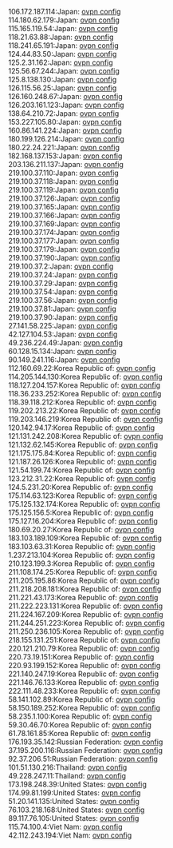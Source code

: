 106.172.187.114:Japan: [ovpn config](vpn/106_172_187_114.ovpn)  
114.180.62.179:Japan: [ovpn config](vpn/114_180_62_179.ovpn)  
115.165.119.54:Japan: [ovpn config](vpn/115_165_119_54.ovpn)  
118.21.63.88:Japan: [ovpn config](vpn/118_21_63_88.ovpn)  
118.241.65.191:Japan: [ovpn config](vpn/118_241_65_191.ovpn)  
124.44.83.50:Japan: [ovpn config](vpn/124_44_83_50.ovpn)  
125.2.31.162:Japan: [ovpn config](vpn/125_2_31_162.ovpn)  
125.56.67.244:Japan: [ovpn config](vpn/125_56_67_244.ovpn)  
125.8.138.130:Japan: [ovpn config](vpn/125_8_138_130.ovpn)  
126.115.56.25:Japan: [ovpn config](vpn/126_115_56_25.ovpn)  
126.160.248.67:Japan: [ovpn config](vpn/126_160_248_67.ovpn)  
126.203.161.123:Japan: [ovpn config](vpn/126_203_161_123.ovpn)  
138.64.210.72:Japan: [ovpn config](vpn/138_64_210_72.ovpn)  
153.227.105.80:Japan: [ovpn config](vpn/153_227_105_80.ovpn)  
160.86.141.224:Japan: [ovpn config](vpn/160_86_141_224.ovpn)  
180.199.126.214:Japan: [ovpn config](vpn/180_199_126_214.ovpn)  
180.22.24.221:Japan: [ovpn config](vpn/180_22_24_221.ovpn)  
182.168.137.153:Japan: [ovpn config](vpn/182_168_137_153.ovpn)  
203.136.211.137:Japan: [ovpn config](vpn/203_136_211_137.ovpn)  
219.100.37.110:Japan: [ovpn config](vpn/219_100_37_110.ovpn)  
219.100.37.118:Japan: [ovpn config](vpn/219_100_37_118.ovpn)  
219.100.37.119:Japan: [ovpn config](vpn/219_100_37_119.ovpn)  
219.100.37.126:Japan: [ovpn config](vpn/219_100_37_126.ovpn)  
219.100.37.165:Japan: [ovpn config](vpn/219_100_37_165.ovpn)  
219.100.37.166:Japan: [ovpn config](vpn/219_100_37_166.ovpn)  
219.100.37.169:Japan: [ovpn config](vpn/219_100_37_169.ovpn)  
219.100.37.174:Japan: [ovpn config](vpn/219_100_37_174.ovpn)  
219.100.37.177:Japan: [ovpn config](vpn/219_100_37_177.ovpn)  
219.100.37.179:Japan: [ovpn config](vpn/219_100_37_179.ovpn)  
219.100.37.190:Japan: [ovpn config](vpn/219_100_37_190.ovpn)  
219.100.37.2:Japan: [ovpn config](vpn/219_100_37_2.ovpn)  
219.100.37.24:Japan: [ovpn config](vpn/219_100_37_24.ovpn)  
219.100.37.29:Japan: [ovpn config](vpn/219_100_37_29.ovpn)  
219.100.37.54:Japan: [ovpn config](vpn/219_100_37_54.ovpn)  
219.100.37.56:Japan: [ovpn config](vpn/219_100_37_56.ovpn)  
219.100.37.81:Japan: [ovpn config](vpn/219_100_37_81.ovpn)  
219.100.37.90:Japan: [ovpn config](vpn/219_100_37_90.ovpn)  
27.141.58.225:Japan: [ovpn config](vpn/27_141_58_225.ovpn)  
42.127.104.53:Japan: [ovpn config](vpn/42_127_104_53.ovpn)  
49.236.224.49:Japan: [ovpn config](vpn/49_236_224_49.ovpn)  
60.128.15.134:Japan: [ovpn config](vpn/60_128_15_134.ovpn)  
90.149.241.116:Japan: [ovpn config](vpn/90_149_241_116.ovpn)  
112.160.69.22:Korea Republic of: [ovpn config](vpn/112_160_69_22.ovpn)  
114.205.144.130:Korea Republic of: [ovpn config](vpn/114_205_144_130.ovpn)  
118.127.204.157:Korea Republic of: [ovpn config](vpn/118_127_204_157.ovpn)  
118.36.233.252:Korea Republic of: [ovpn config](vpn/118_36_233_252.ovpn)  
118.39.118.212:Korea Republic of: [ovpn config](vpn/118_39_118_212.ovpn)  
119.202.213.22:Korea Republic of: [ovpn config](vpn/119_202_213_22.ovpn)  
119.203.146.219:Korea Republic of: [ovpn config](vpn/119_203_146_219.ovpn)  
120.142.94.17:Korea Republic of: [ovpn config](vpn/120_142_94_17.ovpn)  
121.131.242.208:Korea Republic of: [ovpn config](vpn/121_131_242_208.ovpn)  
121.132.62.145:Korea Republic of: [ovpn config](vpn/121_132_62_145.ovpn)  
121.175.175.84:Korea Republic of: [ovpn config](vpn/121_175_175_84.ovpn)  
121.187.26.126:Korea Republic of: [ovpn config](vpn/121_187_26_126.ovpn)  
121.54.199.74:Korea Republic of: [ovpn config](vpn/121_54_199_74.ovpn)  
123.212.31.22:Korea Republic of: [ovpn config](vpn/123_212_31_22.ovpn)  
124.5.231.20:Korea Republic of: [ovpn config](vpn/124_5_231_20.ovpn)  
175.114.63.123:Korea Republic of: [ovpn config](vpn/175_114_63_123.ovpn)  
175.125.132.174:Korea Republic of: [ovpn config](vpn/175_125_132_174.ovpn)  
175.125.156.5:Korea Republic of: [ovpn config](vpn/175_125_156_5.ovpn)  
175.127.16.204:Korea Republic of: [ovpn config](vpn/175_127_16_204.ovpn)  
180.69.20.27:Korea Republic of: [ovpn config](vpn/180_69_20_27.ovpn)  
183.103.189.109:Korea Republic of: [ovpn config](vpn/183_103_189_109.ovpn)  
183.103.63.31:Korea Republic of: [ovpn config](vpn/183_103_63_31.ovpn)  
1.237.213.104:Korea Republic of: [ovpn config](vpn/1_237_213_104.ovpn)  
210.123.199.3:Korea Republic of: [ovpn config](vpn/210_123_199_3.ovpn)  
211.108.174.25:Korea Republic of: [ovpn config](vpn/211_108_174_25.ovpn)  
211.205.195.86:Korea Republic of: [ovpn config](vpn/211_205_195_86.ovpn)  
211.218.208.181:Korea Republic of: [ovpn config](vpn/211_218_208_181.ovpn)  
211.221.43.173:Korea Republic of: [ovpn config](vpn/211_221_43_173.ovpn)  
211.222.223.131:Korea Republic of: [ovpn config](vpn/211_222_223_131.ovpn)  
211.224.167.209:Korea Republic of: [ovpn config](vpn/211_224_167_209.ovpn)  
211.244.251.223:Korea Republic of: [ovpn config](vpn/211_244_251_223.ovpn)  
211.250.236.105:Korea Republic of: [ovpn config](vpn/211_250_236_105.ovpn)  
218.155.131.251:Korea Republic of: [ovpn config](vpn/218_155_131_251.ovpn)  
220.121.210.79:Korea Republic of: [ovpn config](vpn/220_121_210_79.ovpn)  
220.73.19.151:Korea Republic of: [ovpn config](vpn/220_73_19_151.ovpn)  
220.93.199.152:Korea Republic of: [ovpn config](vpn/220_93_199_152.ovpn)  
221.140.247.19:Korea Republic of: [ovpn config](vpn/221_140_247_19.ovpn)  
221.146.76.133:Korea Republic of: [ovpn config](vpn/221_146_76_133.ovpn)  
222.111.48.233:Korea Republic of: [ovpn config](vpn/222_111_48_233.ovpn)  
58.141.102.89:Korea Republic of: [ovpn config](vpn/58_141_102_89.ovpn)  
58.150.189.252:Korea Republic of: [ovpn config](vpn/58_150_189_252.ovpn)  
58.235.1.100:Korea Republic of: [ovpn config](vpn/58_235_1_100.ovpn)  
59.30.46.70:Korea Republic of: [ovpn config](vpn/59_30_46_70.ovpn)  
61.78.161.85:Korea Republic of: [ovpn config](vpn/61_78_161_85.ovpn)  
176.193.35.142:Russian Federation: [ovpn config](vpn/176_193_35_142.ovpn)  
37.195.200.116:Russian Federation: [ovpn config](vpn/37_195_200_116.ovpn)  
92.37.206.51:Russian Federation: [ovpn config](vpn/92_37_206_51.ovpn)  
101.51.130.216:Thailand: [ovpn config](vpn/101_51_130_216.ovpn)  
49.228.247.11:Thailand: [ovpn config](vpn/49_228_247_11.ovpn)  
173.198.248.39:United States: [ovpn config](vpn/173_198_248_39.ovpn)  
174.99.81.199:United States: [ovpn config](vpn/174_99_81_199.ovpn)  
51.20.141.135:United States: [ovpn config](vpn/51_20_141_135.ovpn)  
76.103.218.168:United States: [ovpn config](vpn/76_103_218_168.ovpn)  
89.117.76.105:United States: [ovpn config](vpn/89_117_76_105.ovpn)  
115.74.100.4:Viet Nam: [ovpn config](vpn/115_74_100_4.ovpn)  
42.112.243.194:Viet Nam: [ovpn config](vpn/42_112_243_194.ovpn)  
